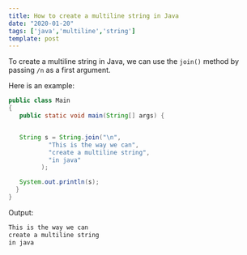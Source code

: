 ```yaml
---
title: How to create a multiline string in Java
date: "2020-01-20"
tags: ['java','multiline','string']
template: post
---
```


To create a multiline string in Java, we can use the `join()` method by passing  `/n` as a first argument.

Here is an example:

```java
public class Main
{
   public static void main(String[] args) {


   String s = String.join("\n",
           "This is the way we can",
           "create a multiline string",
           "in java"
         );

   System.out.println(s);
  }
}
```

Output:

```java
This is the way we can
create a multiline string
in java
```
